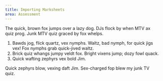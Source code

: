 ```yaml
---
title: Importing Marksheets
area: Assessment
---
```


The quick, brown fox jumps over a lazy dog. DJs flock by when MTV ax quiz prog. Junk MTV quiz graced by fox whelps. 

1. Bawds jog, flick quartz, vex nymphs. Waltz, bad nymph, for quick jigs vex! Fox nymphs grab quick-jived waltz. 
2. Brick quiz whangs jumpy veldt fox. Bright vixens jump; dozy fowl quack. 
3. Quick wafting zephyrs vex bold Jim. 

Quick zephyrs blow, vexing daft Jim. Sex-charged fop blew my junk TV quiz.
<!--stackedit_data:
eyJoaXN0b3J5IjpbNjgwMjQ3MTYsMTM4NzM3NjIyM119
-->
